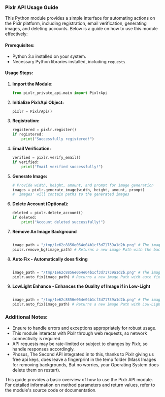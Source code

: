 ### Pixlr API Usage Guide

This Python module provides a simple interface for automating actions on the Pixlr platform, including registration, email verification, generating images, and deleting accounts. Below is a guide on how to use this module effectively:

#### Prerequisites:

- Python 3.x installed on your system.
- Necessary Python libraries installed, including `requests`.

#### Usage Steps:

1.  **Import the Module:**

    ```python
    from pixlr_private_api.main import PixlrApi
    ```

2.  **Initialize PixlrApi Object:**

    ```python
    pixlr = PixlrApi()
    ```

3.  **Registration:**

    ```python
    registered = pixlr.register()
    if registered:
        print("Successfully registered!")
    ```

4.  **Email Verification:**

    ```python
    verified = pixlr.verify_email()
    if verified:
        print("Email verified successfully!")
    ```

5.  **Generate Image:**

    ```python
    # Provide width, height, amount, and prompt for image generation
    images = pixlr.generate_image(width, height, amount, prompt)
    # 'images' will contain paths to the generated images
    ```

6.  **Delete Account (Optional):**

    ```python
    deleted = pixlr.delete_account()
    if deleted:
        print("Account deleted successfully!")
    ```

7.  **Remove An Image Background**

    ```python

    image_path = "/tmp/1e62c8856e064e04b1cf3d71739a1d2b.png" # The image of your coice
    pixlr.remove_bg(image_path) # Returns a new image Path with the background Removed!
    ```

8.  **Auto Fix - Automatically does fixing**

    ```python

    image_path = "/tmp/1e62c8856e064e04b1cf3d71739a1d2b.png" # The image of your coice
    pixlr.auto_fix(image_path) # Returns a new image Path with auto fixes applied
    ```

9.  **LowLight Enhance - Enhances the Quality of Image if in Low-Light**

    ```python

    image_path = "/tmp/1e62c8856e064e04b1cf3d71739a1d2b.png" # The image of your coice
    pixlr.auto_fix(image_path) # Returns a new image Path with Low-Light Enhancements
    ```

### Additional Notes:

- Ensure to handle errors and exceptions appropriately for robust usage.
- This module interacts with Pixlr through web requests, so network connectivity is required.
- API requests may be rate-limited or subject to changes by Pixlr, so handle responses accordingly.
- Phosus, The Second API integrated in to this, thanks to Pixlr giving us free api keys, does leave a fingerprint in the temp folder (Mask Images for removing backgrounds, But no worries, your Operating System does delete them on restart).

This guide provides a basic overview of how to use the Pixlr API module. For detailed information on method parameters and return values, refer to the module's source code or documentation.

```

```

```

```
